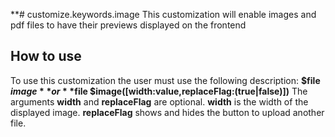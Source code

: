 **# customize.keywords.image
This customization will enable images and pdf files to have their
previews displayed on the frontend

## How to use
To use this customization the user must use the following description:
**$file $image** or **$file $image([width:value,replaceFlag:(true|false)])**
The arguments **width** and **replaceFlag** are optional. 
**width** is the width of the displayed image.
**replaceFlag** shows and hides the button to upload another file.
